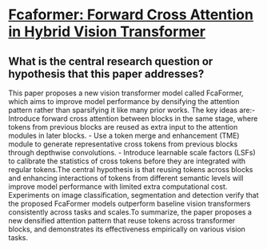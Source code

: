 # [Fcaformer: Forward Cross Attention in Hybrid Vision Transformer](https://arxiv.org/abs/2211.07198)

## What is the central research question or hypothesis that this paper addresses?

 This paper proposes a new vision transformer model called FcaFormer, which aims to improve model performance by densifying the attention pattern rather than sparsifying it like many prior works. The key ideas are:- Introduce forward cross attention between blocks in the same stage, where tokens from previous blocks are reused as extra input to the attention modules in later blocks. - Use a token merge and enhancement (TME) module to generate representative cross tokens from previous blocks through depthwise convolutions. - Introduce learnable scale factors (LSFs) to calibrate the statistics of cross tokens before they are integrated with regular tokens.The central hypothesis is that reusing tokens across blocks and enhancing interactions of tokens from different semantic levels will improve model performance with limited extra computational cost. Experiments on image classification, segmentation and detection verify that the proposed FcaFormer models outperform baseline vision transformers consistently across tasks and scales.To summarize, the paper proposes a new densified attention pattern that reuse tokens across transformer blocks, and demonstrates its effectiveness empirically on various vision tasks.
